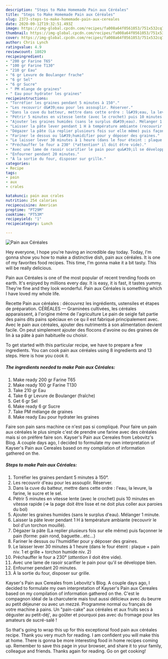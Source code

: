 ```yaml
---
description: "Steps to Make Homemade Pain aux Céréales"
title: "Steps to Make Homemade Pain aux Céréales"
slug: 2373-steps-to-make-homemade-pain-aux-cereales
date: 2020-09-12T19:32:51.493Z
image: https://img-global.cpcdn.com/recipes/fa008a64f0561053/751x532cq70/pain-aux-cereales-photo-principale-de-la-recette.jpg
thumbnail: https://img-global.cpcdn.com/recipes/fa008a64f0561053/751x532cq70/pain-aux-cereales-photo-principale-de-la-recette.jpg
cover: https://img-global.cpcdn.com/recipes/fa008a64f0561053/751x532cq70/pain-aux-cereales-photo-principale-de-la-recette.jpg
author: Chris Lynch
ratingvalue: 4.9
reviewcount: 18029
recipeingredient:
- "200 gr Farine T65"
- "100 gr Farine T130"
- "210 gr Eau"
- "6 gr Levure de Boulanger frache"
- "6 gr Sel"
- "6 gr Sucre"
- " PM mlange de graines"
- " Eau pour hydrater les graines"
recipeinstructions:
- "Torréfier les graines pendant 5 minutes à 150°."
- "Les recouvrir d&#39;eau pour les assouplir. Réserver."
- "Dans la cuve du batteur, mettre dans cette ordre : l&#39;eau, la levure, la farine, le sucre et le sel."
- "Pétrir 5 minutes en vitesse lente (avec le crochet) puis 10 minutes en vitesse rapide (=&gt; la page doit être lisse et ne doit plus coller aux paroies du bol)"
- "Ajouter les graines humides (sans le surplus d&#39;eau). Mélanger 1 minute."
- "Laisser la pâte lever pendant 1 H à température ambiante (recouvrir le bol d&#39;un torchon mouillé)."
- "Dégazer la pâte (La replier plusieurs fois sur elle même) puis façonner le pain (forme: pain rond, baguette...etc...)"
- "Fariner le dessus ou l&#39;humidifier pour y déposer des graines."
- "Le laisser lever 30 minutes à 1 heure (dans le four éteint : plaque + pain niv. 1 et grille + torchon humide niv. 2)"
- "Préchauffer le four a 230° (*attention* il doit être vide)."
- "Avec une lame de rasoir scarifier le pain pour qu&#39;il se développe bien."
- "Enfourner pendant 20 minutes."
- "À la sortie du four, disposer sur grille."
categories:
- Recipe
tags:
- pain
- aux
- crales

katakunci: pain aux crales 
nutrition: 254 calories
recipecuisine: American
preptime: "PT29M"
cooktime: "PT53M"
recipeyield: "1"
recipecategory: Lunch

---
```



![Pain aux Céréales](https://img-global.cpcdn.com/recipes/fa008a64f0561053/751x532cq70/pain-aux-cereales-photo-principale-de-la-recette.jpg)

Hey everyone, I hope you're having an incredible day today. Today, I'm gonna show you how to make a distinctive dish, pain aux céréales. It is one of my favorites food recipes. This time, I'm gonna make it a bit tasty. This will be really delicious.

Pain aux Céréales is one of the most popular of recent trending foods on earth. It's enjoyed by millions every day. It is easy, it is fast, it tastes yummy. They're fine and they look wonderful. Pain aux Céréales is something which I have loved my whole life.

Recette Pain aux céréales : découvrez les ingrédients, ustensiles et étapes de préparation. CÉRÉALES — Graminées cultivées, les céréales apparaissent, à l&#39;origine même de l&#39;agriculture Le pain de seigle fait partie des pains dits pains spéciaux en ce qu il est fabriqué principalement avec. Avec le pain aux céréales, ajouter des nutriments à son alimentation devient facile. On peut simplement ajouter des flocons d&#39;avoine ou des graines de lin à sa pâte à pain habituelle ou choisir.


To get started with this particular recipe, we have to prepare a few ingredients. You can cook pain aux céréales using 8 ingredients and 13 steps. Here is how you cook it.

<!--inarticleads1-->

##### The ingredients needed to make Pain aux Céréales:

1. Make ready 200 gr Farine T65
1. Make ready 100 gr Farine T130
1. Take 210 gr Eau
1. Take 6 gr Levure de Boulanger (fraîche)
1. Get 6 gr Sel
1. Make ready 6 gr Sucre
1. Take  PM mélange de graines
1. Make ready  Eau pour hydrater les graines


Faire son pain sans machine ce n&#39;est pas si compliqué. Pour faire un pain aux céréales le plus simple c&#39;est de prendre une farine avec des céréales mais si on préfère faire son. Kayser&#39;s Pain aux Cereales from Lebovitz&#39;s Blog. A couple days ago, I decided to formulate my own interpretation of Kayser&#39;s Pain aux Cereales based on my compilation of information gathered on the. 

<!--inarticleads2-->

##### Steps to make Pain aux Céréales:

1. Torréfier les graines pendant 5 minutes à 150°.
1. Les recouvrir d&#39;eau pour les assouplir. Réserver.
1. Dans la cuve du batteur, mettre dans cette ordre : l&#39;eau, la levure, la farine, le sucre et le sel.
1. Pétrir 5 minutes en vitesse lente (avec le crochet) puis 10 minutes en vitesse rapide (=&gt; la page doit être lisse et ne doit plus coller aux paroies du bol)
1. Ajouter les graines humides (sans le surplus d&#39;eau). Mélanger 1 minute.
1. Laisser la pâte lever pendant 1 H à température ambiante (recouvrir le bol d&#39;un torchon mouillé).
1. Dégazer la pâte (La replier plusieurs fois sur elle même) puis façonner le pain (forme: pain rond, baguette...etc...)
1. Fariner le dessus ou l&#39;humidifier pour y déposer des graines.
1. Le laisser lever 30 minutes à 1 heure (dans le four éteint : plaque + pain niv. 1 et grille + torchon humide niv. 2)
1. Préchauffer le four a 230° (*attention* il doit être vide).
1. Avec une lame de rasoir scarifier le pain pour qu&#39;il se développe bien.
1. Enfourner pendant 20 minutes.
1. À la sortie du four, disposer sur grille.


Kayser&#39;s Pain aux Cereales from Lebovitz&#39;s Blog. A couple days ago, I decided to formulate my own interpretation of Kayser&#39;s Pain aux Cereales based on my compilation of information gathered on the. C&#39;est le compagnon idéal de la charcuterie mais tout aussi délicieux avec du beurre au petit déjeuner ou avec un mezzé. Programme normal ou français de votre machine à pains. Un &#34;pain-cake&#34; aux céréales et aux fruits secs à déguster au petit-déj&#39;, au goûter et pourquoi pas avec du fromage pour les amateurs de sucré-salé ! 

So that's going to wrap this up for this exceptional food pain aux céréales recipe. Thank you very much for reading. I am confident you will make this at home. There is gonna be more interesting food in home recipes coming up. Remember to save this page in your browser, and share it to your family, colleague and friends. Thanks again for reading. Go on get cooking!
